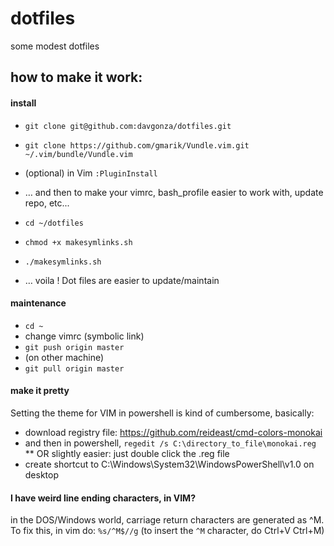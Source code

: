 # dotfiles
some modest dotfiles

## how to make it work:

#### install

* `git clone git@github.com:davgonza/dotfiles.git`
* `git clone https://github.com/gmarik/Vundle.vim.git ~/.vim/bundle/Vundle.vim`
* (optional) in Vim `:PluginInstall`

* … and then to make your vimrc, bash_profile easier to work with, update repo, etc...
* `cd ~/dotfiles`
* `chmod +x makesymlinks.sh`
* `./makesymlinks.sh`
* … voila ! Dot files are easier to update/maintain

#### maintenance

* `cd ~`
* change vimrc (symbolic link)
* `git push origin master`
* (on other machine)
* `git pull origin master`


#### make it pretty

Setting the theme for VIM in powershell is kind of cumbersome, basically:
* download registry file: https://github.com/reideast/cmd-colors-monokai
* and then in powershell, `regedit /s C:\directory_to_file\monokai.reg`
** OR slightly easier: just double click the .reg file
* create shortcut to C:\Windows\System32\WindowsPowerShell\v1.0 on desktop



#### I have weird line ending characters, in VIM?

in the DOS/Windows world, carriage return characters are generated as ^M.
To fix this, in vim do: `%s/^M$//g`
(to insert the `^M` character, do Ctrl+V Ctrl+M)
